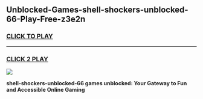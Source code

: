 
## Unblocked-Games-shell-shockers-unblocked-66-Play-Free-z3e2n
<h3>
<a href="https://premium76.site?title=shell-shockers-unblocked-66&ref=23A">CLICK TO PLAY</a></h3>
<hr>

<h3>
<a href="https://premium76.site?title=shell-shockers-unblocked-66&ref=23A">CLICK 2 PLAY</a>
  
</h3>

<a href="https://premium76.site?title=shell-shockers-unblocked-66&ref=23A"><img src="https://clearcache.store/games.png"></a>


**shell-shockers-unblocked-66 games unblocked: Your Gateway to Fun and Accessible Online Gaming**
